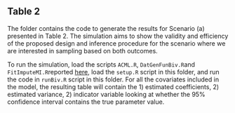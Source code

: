 ## Table 2

The folder contains the code to generate the results for Scenario (a) presented in Table 2. The simulation aims to show the validity and efficiency of the proposed design and inference procedure for the scenario where we are interested in sampling based on both outcomes.

To run the simulation, load the scripts `ACML.R`, `DatGenFunBiv.R`and `FitImputeMI.R`reported [here](https://github.com/ChiaraDG/MultivariateODS_LMM/tree/main/Simulation%20Studies), load the `setup.R` script in this folder, and run the code in `runBiv.R` script in this folder. For all the covariates included in the model, the resulting table will contain the 1) estimated coefficients, 2) estimated variance, 2) indicator variable looking at whether the 95% confidence interval contains the true parameter value.
